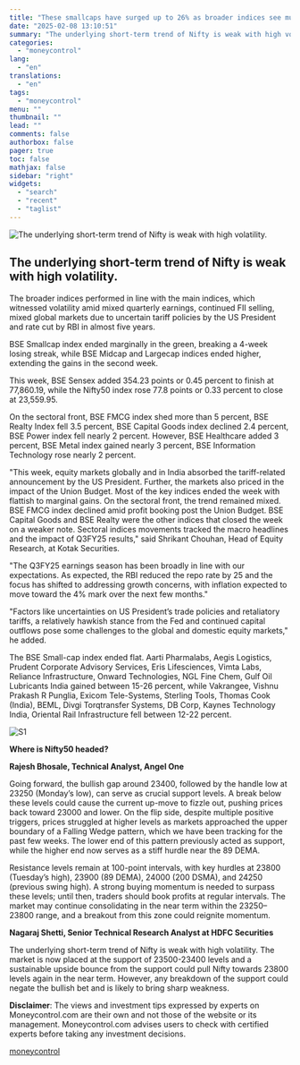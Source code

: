```yaml
---
title: "These smallcaps have surged up to 26% as broader indices see muted gains"
date: "2025-02-08 13:10:51"
summary: "The underlying short-term trend of Nifty is weak with high volatility. The broader indices performed in line with the main indices, which witnessed volatility amid mixed quarterly earnings, continued FII selling, mixed global markets due to uncertain tariff policies by the US President and rate cut by RBI in almost..."
categories:
  - "moneycontrol"
lang:
  - "en"
translations:
  - "en"
tags:
  - "moneycontrol"
menu: ""
thumbnail: ""
lead: ""
comments: false
authorbox: false
pager: true
toc: false
mathjax: false
sidebar: "right"
widgets:
  - "search"
  - "recent"
  - "taglist"
---
```


![The underlying short-term trend of Nifty is weak with high volatility.](//stat1.moneycontrol.com/mcnews//images/grey_bg.gif "The underlying short-term trend of Nifty is weak with high volatility.")

The underlying short-term trend of Nifty is weak with high volatility.
----------------------------------------------------------------------

 

The broader indices performed in line with the main indices, which witnessed volatility amid mixed quarterly earnings, continued FII selling, mixed global markets due to uncertain tariff policies by the US President and rate cut by RBI in almost five years.

BSE Smallcap index ended marginally in the green, breaking a 4-week losing streak, while BSE Midcap and Largecap indices ended higher, extending the gains in the second week.

This week, BSE Sensex added 354.23 points or 0.45 percent to finish at 77,860.19, while the Nifty50 index rose 77.8 points or 0.33 percent to close at 23,559.95.

On the sectoral front, BSE FMCG index shed more than 5 percent, BSE Realty Index fell 3.5 percent, BSE Capital Goods index declined 2.4 percent, BSE Power index fell nearly 2 percent. However, BSE Healthcare added 3 percent, BSE Metal index gained nearly 3 percent, BSE Information Technology rose nearly 2 percent.

"This week, equity markets globally and in India absorbed the tariff-related announcement by the US President. Further, the markets also priced in the impact of the Union Budget. Most of the key indices ended the week with flattish to marginal gains. On the sectoral front, the trend remained mixed. BSE FMCG index declined amid profit booking post the Union Budget. BSE Capital Goods and BSE Realty were the other indices that closed the week on a weaker note. Sectoral indices movements tracked the macro headlines and the impact of Q3FY25 results," said Shrikant Chouhan, Head of Equity Research, at Kotak Securities.

"The Q3FY25 earnings season has been broadly in line with our expectations. As expected, the RBI reduced the repo rate by 25 and the focus has shifted to addressing growth concerns, with inflation expected to move toward the 4% mark over the next few months."

"Factors like uncertainties on US President’s trade policies and retaliatory tariffs, a relatively hawkish stance from the Fed and continued capital outflows pose some challenges to the global and domestic equity markets," he added.

The BSE Small-cap index ended flat. Aarti Pharmalabs, Aegis Logistics, Prudent Corporate Advisory Services, Eris Lifesciences, Vimta Labs, Reliance Infrastructure, Onward Technologies, NGL Fine Chem, Gulf Oil Lubricants India gained between 15-26 percent, while Vakrangee, Vishnu Prakash R Punglia, Exicom Tele-Systems, Sterling Tools, Thomas Cook (India), BEML, Divgi Torqtransfer Systems, DB Corp, Kaynes Technology India, Oriental Rail Infrastructure fell between 12-22 percent.

![S1](https://images.moneycontrol.com/static-mcnews/2025/02/20250208045353_S1.png)

**Where is Nifty50 headed?**

**Rajesh Bhosale, Technical Analyst, Angel One**

Going forward, the bullish gap around 23400, followed by the handle low at 23250 (Monday’s low), can serve as crucial support levels. A break below these levels could cause the current up-move to fizzle out, pushing prices back toward 23000 and lower. On the flip side, despite multiple positive triggers, prices struggled at higher levels as markets approached the upper boundary of a Falling Wedge pattern, which we have been tracking for the past few weeks. The lower end of this pattern previously acted as support, while the higher end now serves as a stiff hurdle near the 89 DEMA.

Resistance levels remain at 100-point intervals, with key hurdles at 23800 (Tuesday’s high), 23900 (89 DEMA), 24000 (200 DSMA), and 24250 (previous swing high). A strong buying momentum is needed to surpass these levels; until then, traders should book profits at regular intervals. The market may continue consolidating in the near term within the 23250–23800 range, and a breakout from this zone could reignite momentum.

**Nagaraj Shetti, Senior Technical Research Analyst at HDFC Securities**

The underlying short-term trend of Nifty is weak with high volatility. The market is now placed at the support of 23500-23400 levels and a sustainable upside bounce from the support could pull Nifty towards 23800 levels again in the near term. However, any breakdown of the support could negate the bullish bet and is likely to bring sharp weakness.

**Disclaimer**: The views and investment tips expressed by experts on Moneycontrol.com are their own and not those of the website or its management. Moneycontrol.com advises users to check with certified experts before taking any investment decisions.

[moneycontrol](https://www.moneycontrol.com/news/business/markets/these-smallcaps-have-surged-up-to-26-as-broader-indices-see-muted-gains-12934274.html)
